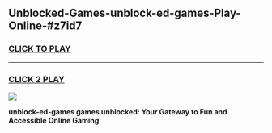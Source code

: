 
## Unblocked-Games-unblock-ed-games-Play-Online-#z7id7
<h3>
<a href="https://premium.freeplayer.one?title=unblock-ed-games&ref=27F">CLICK TO PLAY</a></h3>
<hr>

<h3>
<a href="https://premium.freeplayer.one?title=unblock-ed-games&ref=27F">CLICK 2 PLAY</a>
  
</h3>

<a href="https://premium.freeplayer.one?title=unblock-ed-games&ref=27F"><img src="https://clearcache.store/games.png"></a>


**unblock-ed-games games unblocked: Your Gateway to Fun and Accessible Online Gaming**
